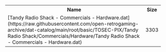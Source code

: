 <table>
<tr><th>Name</th><th>Size</th></tr>
<tr><td>[Tandy Radio Shack - Commercials - Hardware.dat](https://raw.githubusercontent.com/open-retrogaming-archive/dat-catalog/main/root/basic/TOSEC-PIX/Tandy Radio Shack/Commercials/Hardware/Tandy Radio Shack - Commercials - Hardware.dat)</td><td>3303</td></tr>
</table>
